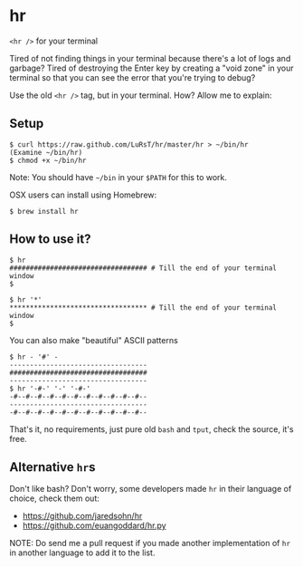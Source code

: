 hr
==

`<hr />` for your terminal


Tired of not finding things in your terminal because there's a lot of logs and
garbage? Tired of destroying the Enter key by creating a "void zone" in your
terminal so that you can see the error that you're trying to debug?

Use the old `<hr />` tag, but in your terminal. How? Allow me to explain:

## Setup

    $ curl https://raw.github.com/LuRsT/hr/master/hr > ~/bin/hr
    (Examine ~/bin/hr)
    $ chmod +x ~/bin/hr

Note: You should have `~/bin` in your `$PATH` for this to work.

OSX users can install using Homebrew:

    $ brew install hr

## How to use it?

    $ hr
    ################################## # Till the end of your terminal window
    $

    $ hr '*'
    ********************************** # Till the end of your terminal window
    $

You can also make "beautiful" ASCII patterns

    $ hr - '#' -
    ----------------------------------
    ##################################
    ----------------------------------
    $ hr '-#-' '-' '-#-'
    -#--#--#--#--#--#--#--#--#--#--#--
    ----------------------------------
    -#--#--#--#--#--#--#--#--#--#--#--


That's it, no requirements, just pure old `bash` and `tput`, check the source,
it's free.

## Alternative `hr`s

Don't like bash? Don't worry, some developers made `hr` in their language of
choice, check them out:

* https://github.com/jaredsohn/hr
* https://github.com/euangoddard/hr.py

NOTE: Do send me a pull request if you made another implementation of `hr` in
another language to add it to the list.
